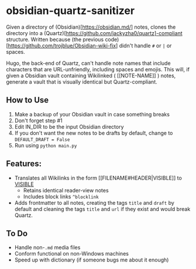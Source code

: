 # obsidian-quartz-sanitizer
Given a directory of (Obsidian)[https://obsidian.md/] notes, clones the directory into a (Quartz)[https://github.com/jackyzha0/quartz]-compliant structure. Written because (the previous code)[https://github.com/trojblue/Obsidian-wiki-fix] didn't handle `#` or `|` or spaces.

Hugo, the back-end of Quartz, can't handle note names that include characters that are URL-unfriendly, including spaces and emojis. This will, if given a Obsidian vault containing Wikilinked ( [[NOTE-NAME]] ) notes, generate a vault that is visually identical but Quartz-compliant.

## How to Use
1. Make a backup of your Obsidian vault in case something breaks
2. Don't forget step #1
3. Edit IN_DIR to be the input Obsidian directory
4. If you don't want the new notes to be drafts by default, change to `DEFAULT_DRAFT = False`
5. Run using `python main.py`

## Features:
- Translates all Wikilinks in the form [[FILENAME#HEADER|VISIBLE]] to [VISIBLE](FILENAME#HEADER)
	- Retains identical reader-view notes
	- Includes block links `^blocklink`
- Adds frontmatter to all notes, creating the tags `title` and `draft` by default and cleaning the tags `title` and `url` if they exist and would break Quartz.

## To Do
- Handle non-`.md` media files
- Conform functional on non-Windows machines
- Speed up with dictionary (if someone bugs me about it enough)